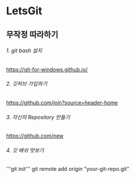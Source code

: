 # LetsGit
## 무작정 따라하기
###### 1. git bash 설치
https://git-for-windows.github.io/
###### 2. 깃허브 가입하기
https://github.com/join?source=header-home
###### 3. 자신의 Repository 만들기
https://github.com/new
###### 4. 깃 배쉬 맛보기
'''git init'''
git remote add origin "your-git-repo.git"
